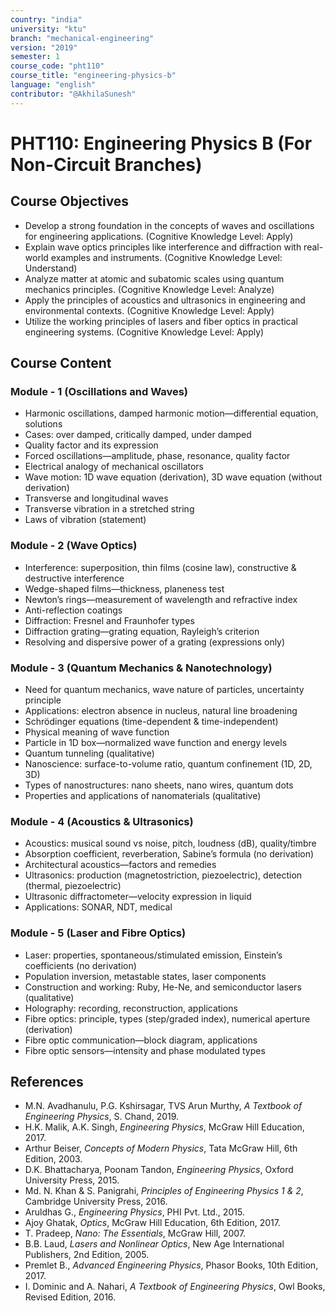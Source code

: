 ```yaml
---
country: "india"
university: "ktu"
branch: "mechanical-engineering"
version: "2019"
semester: 1
course_code: "pht110"
course_title: "engineering-physics-b"
language: "english"
contributor: "@AkhilaSunesh"
---
```


# PHT110: Engineering Physics B (For Non-Circuit Branches)

## Course Objectives

* Develop a strong foundation in the concepts of waves and oscillations for engineering applications. (Cognitive Knowledge Level: Apply)
* Explain wave optics principles like interference and diffraction with real-world examples and instruments. (Cognitive Knowledge Level: Understand)
* Analyze matter at atomic and subatomic scales using quantum mechanics principles. (Cognitive Knowledge Level: Analyze)
* Apply the principles of acoustics and ultrasonics in engineering and environmental contexts. (Cognitive Knowledge Level: Apply)
* Utilize the working principles of lasers and fiber optics in practical engineering systems. (Cognitive Knowledge Level: Apply)

## Course Content

### Module - 1 (Oscillations and Waves)
* Harmonic oscillations, damped harmonic motion—differential equation, solutions
* Cases: over damped, critically damped, under damped
* Quality factor and its expression
* Forced oscillations—amplitude, phase, resonance, quality factor
* Electrical analogy of mechanical oscillators
* Wave motion: 1D wave equation (derivation), 3D wave equation (without derivation)
* Transverse and longitudinal waves
* Transverse vibration in a stretched string
* Laws of vibration (statement)

### Module - 2 (Wave Optics)
* Interference: superposition, thin films (cosine law), constructive & destructive interference
* Wedge-shaped films—thickness, planeness test
* Newton’s rings—measurement of wavelength and refractive index
* Anti-reflection coatings
* Diffraction: Fresnel and Fraunhofer types
* Diffraction grating—grating equation, Rayleigh’s criterion
* Resolving and dispersive power of a grating (expressions only)

### Module - 3 (Quantum Mechanics & Nanotechnology)
* Need for quantum mechanics, wave nature of particles, uncertainty principle
* Applications: electron absence in nucleus, natural line broadening
* Schrödinger equations (time-dependent & time-independent)
* Physical meaning of wave function
* Particle in 1D box—normalized wave function and energy levels
* Quantum tunneling (qualitative)
* Nanoscience: surface-to-volume ratio, quantum confinement (1D, 2D, 3D)
* Types of nanostructures: nano sheets, nano wires, quantum dots
* Properties and applications of nanomaterials (qualitative)

### Module - 4 (Acoustics & Ultrasonics)
* Acoustics: musical sound vs noise, pitch, loudness (dB), quality/timbre
* Absorption coefficient, reverberation, Sabine’s formula (no derivation)
* Architectural acoustics—factors and remedies
* Ultrasonics: production (magnetostriction, piezoelectric), detection (thermal, piezoelectric)
* Ultrasonic diffractometer—velocity expression in liquid
* Applications: SONAR, NDT, medical

### Module - 5 (Laser and Fibre Optics)
* Laser: properties, spontaneous/stimulated emission, Einstein’s coefficients (no derivation)
* Population inversion, metastable states, laser components
* Construction and working: Ruby, He-Ne, and semiconductor lasers (qualitative)
* Holography: recording, reconstruction, applications
* Fibre optics: principle, types (step/graded index), numerical aperture (derivation)
* Fibre optic communication—block diagram, applications
* Fibre optic sensors—intensity and phase modulated types

## References

* M.N. Avadhanulu, P.G. Kshirsagar, TVS Arun Murthy, *A Textbook of Engineering Physics*, S. Chand, 2019.
* H.K. Malik, A.K. Singh, *Engineering Physics*, McGraw Hill Education, 2017.
* Arthur Beiser, *Concepts of Modern Physics*, Tata McGraw Hill, 6th Edition, 2003.
* D.K. Bhattacharya, Poonam Tandon, *Engineering Physics*, Oxford University Press, 2015.
* Md. N. Khan & S. Panigrahi, *Principles of Engineering Physics 1 & 2*, Cambridge University Press, 2016.
* Aruldhas G., *Engineering Physics*, PHI Pvt. Ltd., 2015.
* Ajoy Ghatak, *Optics*, McGraw Hill Education, 6th Edition, 2017.
* T. Pradeep, *Nano: The Essentials*, McGraw Hill, 2007.
* B.B. Laud, *Lasers and Nonlinear Optics*, New Age International Publishers, 2nd Edition, 2005.
* Premlet B., *Advanced Engineering Physics*, Phasor Books, 10th Edition, 2017.
* I. Dominic and A. Nahari, *A Textbook of Engineering Physics*, Owl Books, Revised Edition, 2016.
